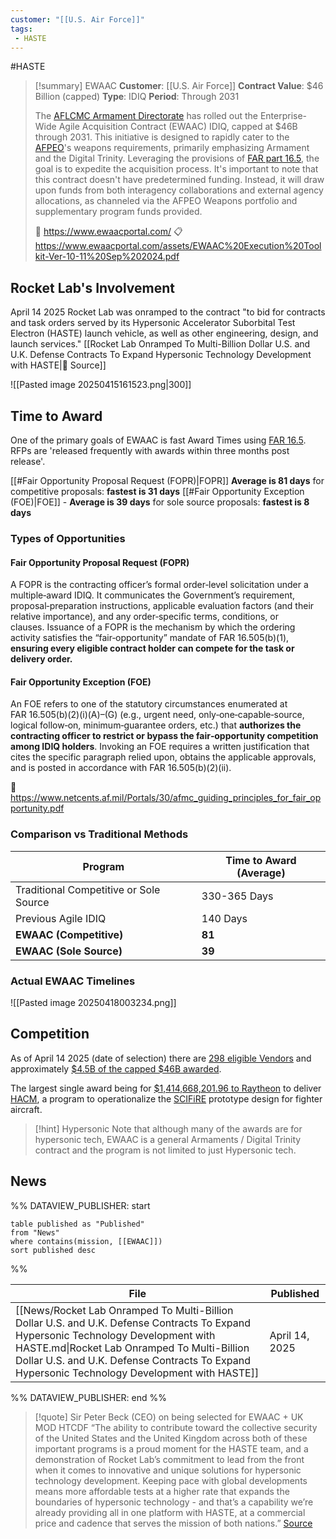 ```yaml
---
customer: "[[U.S. Air Force]]"
tags: 
 - HASTE
---
```

#HASTE

>[!summary] EWAAC
>**Customer**: [[U.S. Air Force]]
**Contract Value**: $46 Billion (capped)
**Type**: IDIQ
**Period**: Through 2031
>
>The [AFLCMC Armament Directorate](https://www.aflcmc.af.mil/WELCOME/Organizations/Armament-Directorate/) has rolled out the Enterprise-Wide Agile Acquisition Contract (EWAAC) IDIQ, capped at $46B through 2031. This initiative is designed to rapidly cater to the [AFPEO](https://ww3.safaq.hq.af.mil/About-Us/Fact-Sheets/Display/Article/430542/about-peocm/)'s weapons requirements, primarily emphasizing Armament and the Digital Trinity. Leveraging the provisions of [FAR part 16.5](https://www.acquisition.gov/far/part-16#FAR_Subpart_16_5), the goal is to expedite the acquisition process. It's important to note that this contract doesn't have predetermined funding. Instead, it will draw upon funds from both interagency collaborations and external agency allocations, as channeled via the AFPEO Weapons portfolio and supplementary program funds provided.
>
>🔗 https://www.ewaacportal.com/
>📋 https://www.ewaacportal.com/assets/EWAAC%20Execution%20Toolkit-Ver-10-11%20Sep%202024.pdf

## Rocket Lab's Involvement

April 14 2025 Rocket Lab was onramped to the contract "to bid for contracts and task orders served by its Hypersonic Accelerator Suborbital Test Electron (HASTE) launch vehicle, as well as other engineering, design, and launch services."
[[Rocket Lab Onramped To Multi-Billion Dollar U.S. and U.K. Defense Contracts To Expand Hypersonic Technology Development with HASTE|🔗 Source]]


![[Pasted image 20250415161523.png|300]]

## Time to Award

One of the primary goals of EWAAC is fast Award Times using [FAR 16.5](https://www.acquisition.gov/far/part-16#FAR_Subpart_16_5).  RFPs are 'released frequently with awards within three months post release'.

[[#Fair Opportunity Proposal Request (FOPR)|FOPR]] **Average is 81 days** for competitive proposals: **fastest is 31 days**
[[#Fair Opportunity Exception (FOE)|FOE]] -  **Average is 39 days** for sole source proposals: **fastest is 8 days**
### Types of Opportunities

#### Fair Opportunity Proposal Request (FOPR)
A FOPR is the contracting officer’s formal order‑level solicitation under a multiple‑award IDIQ. It communicates the Government’s requirement, proposal‑preparation instructions, applicable evaluation factors (and their relative importance), and any order‑specific terms, conditions, or clauses. Issuance of a FOPR is the mechanism by which the ordering activity satisfies the “fair‑opportunity” mandate of FAR 16.505(b)(1), **ensuring every eligible contract holder can compete for the task or delivery order.**

#### Fair Opportunity Exception (FOE)
An FOE refers to one of the statutory circumstances enumerated at FAR 16.505(b)(2)(i)(A)–(G) (e.g., urgent need, only‑one‑capable‑source, logical follow‑on, minimum‑guarantee orders, etc.) that **authorizes the contracting officer to restrict or bypass the fair‑opportunity competition among IDIQ holders**. Invoking an FOE requires a written justification that cites the specific paragraph relied upon, obtains the applicable approvals, and is posted in accordance with FAR 16.505(b)(2)(ii).

🔗 https://www.netcents.af.mil/Portals/30/afmc_guiding_principles_for_fair_opportunity.pdf

### Comparison vs Traditional Methods

| Program                                | Time to Award (Average) |
| -------------------------------------- | ----------------------- |
| Traditional Competitive or Sole Source | 330-365 Days            |
| Previous Agile IDIQ                    | 140 Days                |
| **EWAAC (Competitive)**                | **81**                  |
| **EWAAC (Sole Source)**                | **39**                  |

### Actual EWAAC Timelines

![[Pasted image 20250418003234.png]]
## Competition

As of April 14 2025 (date of selection) there are [298 eligible Vendors](https://www.ewaacportal.com/awardees) and approximately [$4.5B of the capped $46B awarded](https://www.ewaacportal.com/awards).  

The largest single award being for [$1,414,668,201.96 to Raytheon](https://www.highergov.com/contract/FA865621DA004-FA865622FA071/)  to deliver [HACM](https://en.wikipedia.org/wiki/Hypersonic_Attack_Cruise_Missile), a program to operationalize the [SCIFiRE](https://en.wikipedia.org/wiki/SCIFiRE) prototype design for fighter aircraft.

>[!hint] Hypersonic
>Note that although many of the awards are for hypersonic tech, EWAAC is a general Armaments / Digital Trinity contract and the program is not limited to just Hypersonic tech. 

## News
%% DATAVIEW_PUBLISHER: start
```
table published as "Published"
from "News"
where contains(mission, [[EWAAC]])
sort published desc

```
%%

| File                                                                                                                                                                                                                                                                               | Published      |
| ---------------------------------------------------------------------------------------------------------------------------------------------------------------------------------------------------------------------------------------------------------------------------------- | -------------- |
| [[News/Rocket Lab Onramped To Multi-Billion Dollar U.S. and U.K. Defense Contracts To Expand Hypersonic Technology Development with HASTE.md\|Rocket Lab Onramped To Multi-Billion Dollar U.S. and U.K. Defense Contracts To Expand Hypersonic Technology Development with HASTE]] | April 14, 2025 |

%% DATAVIEW_PUBLISHER: end %%


>[!quote] Sir Peter Beck (CEO) on being selected for EWAAC + UK MOD HTCDF
>“The ability to contribute toward the collective security of the United States and the United Kingdom across both of these important programs is a proud moment for the HASTE team, and a demonstration of Rocket Lab’s commitment to lead from the front when it comes to innovative and unique solutions for hypersonic technology development. Keeping pace with global developments means more affordable tests at a higher rate that expands the boundaries of hypersonic technology - and that’s a capability we’re already providing all in one platform with HASTE, at a commercial price and cadence that serves the mission of both nations.” [Source](https://www.rocketlabusa.com/updates/rocket-lab-onramped-to-multi-billion-dollar-u-s-and-u-k-defense-contracts-to-expand-hypersonic-technology-development-with-haste/)

